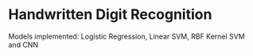 # Handwritten Digit Recognition
Models implemented: Logistic Regression, Linear SVM, RBF Kernel SVM and CNN
